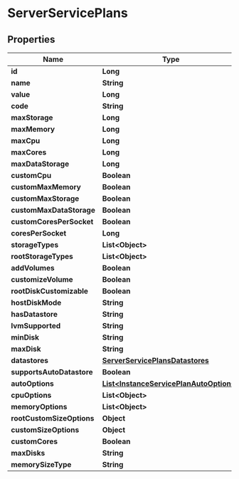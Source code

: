 

# ServerServicePlans

## Properties

Name | Type | Description | Notes
------------ | ------------- | ------------- | -------------
**id** | **Long** |  |  [optional]
**name** | **String** |  |  [optional]
**value** | **Long** |  |  [optional]
**code** | **String** |  |  [optional]
**maxStorage** | **Long** |  |  [optional]
**maxMemory** | **Long** |  |  [optional]
**maxCpu** | **Long** |  |  [optional]
**maxCores** | **Long** |  |  [optional]
**maxDataStorage** | **Long** |  |  [optional]
**customCpu** | **Boolean** |  |  [optional]
**customMaxMemory** | **Boolean** |  |  [optional]
**customMaxStorage** | **Boolean** |  |  [optional]
**customMaxDataStorage** | **Boolean** |  |  [optional]
**customCoresPerSocket** | **Boolean** |  |  [optional]
**coresPerSocket** | **Long** |  |  [optional]
**storageTypes** | **List&lt;Object&gt;** |  |  [optional]
**rootStorageTypes** | **List&lt;Object&gt;** |  |  [optional]
**addVolumes** | **Boolean** |  |  [optional]
**customizeVolume** | **Boolean** |  |  [optional]
**rootDiskCustomizable** | **Boolean** |  |  [optional]
**hostDiskMode** | **String** |  |  [optional]
**hasDatastore** | **String** |  |  [optional]
**lvmSupported** | **String** |  |  [optional]
**minDisk** | **String** |  |  [optional]
**maxDisk** | **String** |  |  [optional]
**datastores** | [**ServerServicePlansDatastores**](ServerServicePlansDatastores.md) |  |  [optional]
**supportsAutoDatastore** | **Boolean** |  |  [optional]
**autoOptions** | [**List&lt;InstanceServicePlanAutoOptions&gt;**](InstanceServicePlanAutoOptions.md) |  |  [optional]
**cpuOptions** | **List&lt;Object&gt;** |  |  [optional]
**memoryOptions** | **List&lt;Object&gt;** |  |  [optional]
**rootCustomSizeOptions** | **Object** |  |  [optional]
**customSizeOptions** | **Object** |  |  [optional]
**customCores** | **Boolean** |  |  [optional]
**maxDisks** | **String** |  |  [optional]
**memorySizeType** | **String** |  |  [optional]



